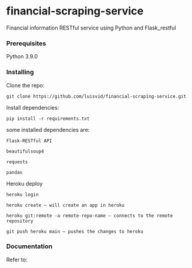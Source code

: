 # financial-scraping-service
Financial information RESTful service using Python and Flask_restful

### Prerequisites

Python 3.9.0

### Installing

Clone the repo:

    git clone https://github.com/luisvid/financial-scraping-service.git

Install dependencies:

    pip install -r requirements.txt

some installed dependencies are:

    Flask-RESTful API

    beautifulsoup4 

    requests

    pandas


Heroku deploy

    heroku login

    heroku create — will create an app in heroku

    heroku git:remote -a remote-repo-name — connects to the remote repository

    git push heroku main — pushes the changes to heroku


### Documentation 

Refer to:
